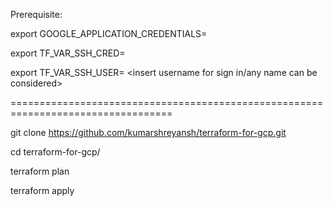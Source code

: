 Prerequisite:


export GOOGLE_APPLICATION_CREDENTIALS=

export TF_VAR_SSH_CRED=

export TF_VAR_SSH_USER= <insert username for sign in/any name can be considered>

==================================================================================

git clone https://github.com/kumarshreyansh/terraform-for-gcp.git

cd terraform-for-gcp/

terraform plan

terraform apply
